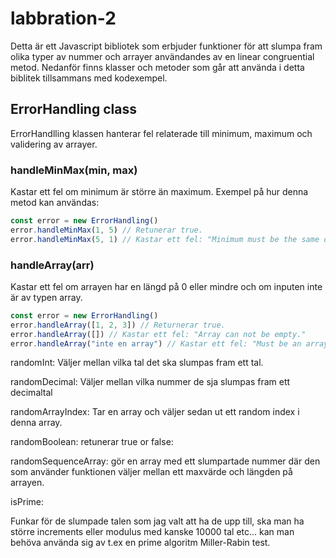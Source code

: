 # labbration-2
Detta är ett Javascript bibliotek som erbjuder funktioner för att slumpa fram olika typer av nummer och arrayer användandes av en linear congruential metod. Nedanför finns klasser och metoder som går att använda i detta biblitek tillsammans med kodexempel.

## ErrorHandling class

ErrorHandlling klassen hanterar fel relaterade till minimum, maximum och validering av arrayer.

### handleMinMax(min, max)
Kastar ett fel om minimum är större än maximum.
Exempel på hur denna metod kan användas:

```Javascript
const error = new ErrorHandling()
error.handleMinMax(1, 5) // Retunerar true.
error.handleMinMax(5, 1) // Kastar ett fel: "Minimum must be the same or smaller than maximum."
```

### handleArray(arr)
Kastar ett fel om arrayen har en längd på 0 eller mindre och om inputen inte är av typen array.

```Javascript
const error = new ErrorHandling()
error.handleArray([1, 2, 3]) // Returnerar true.
error.handleArray([]) // Kastar ett fel: "Array can not be empty."
error.handleArray("inte en array") // Kastar ett fel: "Must be an array."
```

randomInt:
Väljer mellan vilka tal det ska slumpas fram ett tal.

randomDecimal: 
Väljer mellan vilka nummer de sja slumpas fram ett decimaltal

randomArrayIndex: 
Tar en array och väljer sedan ut ett random index i denna array.

randomBoolean:
retunerar true or false: 

randomSequenceArray: 
gör en array med ett slumpartade nummer där den som använder funktionen väljer mellan ett maxvärde och längden på arrayen.

isPrime: 

Funkar för de slumpade talen som jag valt att ha de upp till, ska man ha större increments eller modulus med kanske 10000 tal etc... kan man behöva använda sig av t.ex en prime algoritm Miller-Rabin test.
